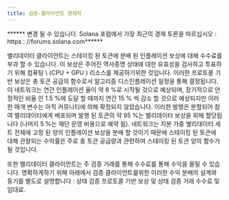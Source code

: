 ```yaml
---
title: 검증-클라이언트 경제학
---
```


****** 변경 될 수 있습니다. Solana 포럼에서 가장 최근의 경제 토론을 따르십시오 : https : //forums.solana.com******

밸리데이터 클라이언트는 스테이킹 된 토큰에 분배 된 인플레이션 보상에 대해 수수료를 부과 할 수 있습니다. 이 보상은 주어진 역사증명 상태에 대한 유효성을 검사하고 투표하기 위해 컴퓨팅 \ (CPU + GPU \) 리소스를 제공하기위한 것입니다. 이러한 프로토콜 기반 보상은 총 토큰 공급의 함수로서 알고리즘 디스인플레이션 일정을 통해 결정됩니다. 이 네트워크는 연간 인플레이션 율이 약 8 %로 시작될 것으로 예상되며, 장기적으로 안정적인 비율 인 1.5 %에 도달 할 때까지 연간 15 % 씩 감소 할 것으로 예상되지만 이러한 매개 변수는 아직 커뮤니티에 의해 확정되지 않았습니다. 이러한 발행은 분할되어 참여 밸리데이터에게 배포되며 발행 된 토큰의 약 95 %는 밸리데이터 보상을 위해 할당됩니다 (나머지 5 %는 재단 운영 비용으로 예약 됨). 네트워크는 지분 가중 밸리데이터 세트 전체에 고정 된 양의 인플레이션 보상을 분배 할 것이기 때문에 스테이킹 된 토큰에 대해 관찰되는 수익률은 주로 총 토큰 공급량과 관련하여 스테이킹 된 토큰 양의 함수가 될 것입니다.

또한 밸리데이터 클라이언트는 주 검증 거래를 통해 수수료를 통해 수익을 올릴 수 있습니다. 명확하게하기 위해 아래에서 검증 클라이언트를위한 이러한 수익 분배의 설계와 동기를 별도로 설명합니다 : 상태 검증 프로토콜 기반 보상 및 상태 검증 거래 수수료 및 임대료.
